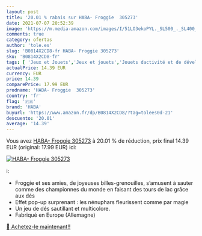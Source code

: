 ```yaml
---
layout: post
title: '20.01 % rabais sur HABA- Froggie  305273'
date: 2021-07-07 20:52:39
image: 'https://m.media-amazon.com/images/I/51LO3ekoPYL._SL500_._SL400_.jpg'
comments: true
category: ofertas
author: 'tole.es'
slug: 'B0814X2CD8-fr HABA- Froggie 305273'
sku: 'B0814X2CD8-fr'
tags: [ 'Jeux et Jouets','Jeux et jouets','Jouets dactivité et de développement','Jouets déveil et 1er âge','haba', ]
actualPrice: 14.39 EUR
currency: EUR
price: 14.39
comparePrice: 17.99 EUR
prodname: 'HABA- Froggie  305273'
country: 'fr'
flag: '🇫🇷'
brand: 'HABA'
buyurl: 'https://www.amazon.fr/dp/B0814X2CD8/?tag=tolees0d-21'
descuento: '20.01'
average: '14.39'
---
```


Vous avez [HABA- Froggie  305273](https://www.amazon.fr/dp/B0814X2CD8/?tag=tolees0d-21)  à  20.01 % de réduction, prix final  14.39 EUR (original: 17.99 EUR) ici:

[![HABA- Froggie  305273](https://m.media-amazon.com/images/I/51LO3ekoPYL._SL500_._SL400_.jpg)](https://www.amazon.fr/dp/B0814X2CD8/?tag=tolees0d-21)

ℹ️:

- Froggie et ses amies, de joyeuses billes-grenouilles, s’amusent à sauter comme des championnes du monde en faisant des tours de lac grâce aux dés
- Effet pop-up surprenant : les nénuphars fleurissent comme par magie
- Un jeu de dés sautillant et multicolore.
- Fabriqué en Europe (Allemagne)

[🛒 Achetez-le maintenant!!](https://www.amazon.fr/dp/B0814X2CD8/?tag=tolees0d-21)
